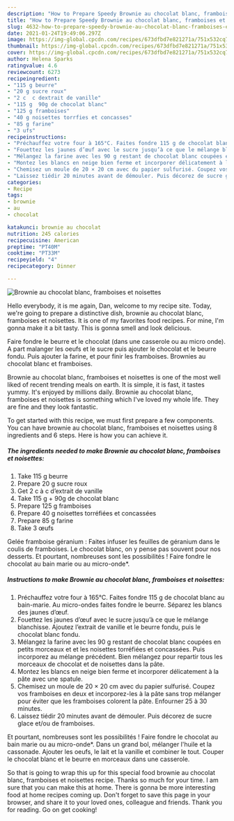 ```yaml
---
description: "How to Prepare Speedy Brownie au chocolat blanc, framboises et noisettes"
title: "How to Prepare Speedy Brownie au chocolat blanc, framboises et noisettes"
slug: 4632-how-to-prepare-speedy-brownie-au-chocolat-blanc-framboises-et-noisettes
date: 2021-01-24T19:49:06.297Z
image: https://img-global.cpcdn.com/recipes/673dfbd7e821271a/751x532cq70/brownie-au-chocolat-blanc-framboises-et-noisettes-photo-principale-de-la-recette.jpg
thumbnail: https://img-global.cpcdn.com/recipes/673dfbd7e821271a/751x532cq70/brownie-au-chocolat-blanc-framboises-et-noisettes-photo-principale-de-la-recette.jpg
cover: https://img-global.cpcdn.com/recipes/673dfbd7e821271a/751x532cq70/brownie-au-chocolat-blanc-framboises-et-noisettes-photo-principale-de-la-recette.jpg
author: Helena Sparks
ratingvalue: 4.6
reviewcount: 6273
recipeingredient:
- "115 g beurre"
- "20 g sucre roux"
- "2 c  c dextrait de vanille"
- "115 g  90g de chocolat blanc"
- "125 g framboises"
- "40 g noisettes torrfies et concasses"
- "85 g farine"
- "3 ufs"
recipeinstructions:
- "Préchauffez votre four à 165°C. Faites fondre 115 g de chocolat blanc au bain-marie. Au micro-ondes faites fondre le beurre. Séparez les blancs des jaunes d’œuf."
- "Fouettez les jaunes d’œuf avec le sucre jusqu’à ce que le mélange blanchisse. Ajoutez l’extrait de vanille et le beurre fondu, puis le chocolat blanc fondu."
- "Mélangez la farine avec les 90 g restant de chocolat blanc coupées en petits morceaux et et les noisettes torréfiées et concassées. Puis incorporez au mélange précédent. Bien mélangez pour repartir tous les morceaux de chocolat et de noisettes dans la pâte."
- "Montez les blancs en neige bien ferme et incorporer délicatement à la pâte avec une spatule."
- "Chemisez un moule de 20 × 20 cm avec du papier sulfurisé. Coupez vos framboises en deux et incorporez-les à la pâte sans trop mélanger pour éviter que les framboises colorent la pâte. Enfourner 25 à 30 minutes."
- "Laissez tiédir 20 minutes avant de démouler. Puis décorez de sucre glace et/ou de framboises."
categories:
- Recipe
tags:
- brownie
- au
- chocolat

katakunci: brownie au chocolat 
nutrition: 245 calories
recipecuisine: American
preptime: "PT40M"
cooktime: "PT33M"
recipeyield: "4"
recipecategory: Dinner

---
```



![Brownie au chocolat blanc, framboises et noisettes](https://img-global.cpcdn.com/recipes/673dfbd7e821271a/751x532cq70/brownie-au-chocolat-blanc-framboises-et-noisettes-photo-principale-de-la-recette.jpg)

Hello everybody, it is me again, Dan, welcome to my recipe site. Today, we're going to prepare a distinctive dish, brownie au chocolat blanc, framboises et noisettes. It is one of my favorites food recipes. For mine, I'm gonna make it a bit tasty. This is gonna smell and look delicious.

Faire fondre le beurre et le chocolat (dans une casserole ou au micro onde). A part malanger les oeufs et le sucre puis ajouter le chocolat et le beurre fondu. Puis ajouter la farine, et pour finir les framboises. Brownies au chocolat blanc et framboises.

Brownie au chocolat blanc, framboises et noisettes is one of the most well liked of recent trending meals on earth. It is simple, it is fast, it tastes yummy. It's enjoyed by millions daily. Brownie au chocolat blanc, framboises et noisettes is something which I've loved my whole life. They are fine and they look fantastic.


To get started with this recipe, we must first prepare a few components. You can have brownie au chocolat blanc, framboises et noisettes using 8 ingredients and 6 steps. Here is how you can achieve it.

<!--inarticleads1-->

##### The ingredients needed to make Brownie au chocolat blanc, framboises et noisettes:

1. Take 115 g beurre
1. Prepare 20 g sucre roux
1. Get 2 c à c d’extrait de vanille
1. Take 115 g + 90g de chocolat blanc
1. Prepare 125 g framboises
1. Prepare 40 g noisettes torréfiées et concassées
1. Prepare 85 g farine
1. Take 3 œufs


Gelée framboise géranium : Faites infuser les feuilles de géranium dans le coulis de framboises. Le chocolat blanc, on y pense pas souvent pour nos desserts. Et pourtant, nombreuses sont les possibilités ! Faire fondre le chocolat au bain marie ou au micro-onde*. 

<!--inarticleads2-->

##### Instructions to make Brownie au chocolat blanc, framboises et noisettes:

1. Préchauffez votre four à 165°C. Faites fondre 115 g de chocolat blanc au bain-marie. Au micro-ondes faites fondre le beurre. Séparez les blancs des jaunes d’œuf.
1. Fouettez les jaunes d’œuf avec le sucre jusqu’à ce que le mélange blanchisse. Ajoutez l’extrait de vanille et le beurre fondu, puis le chocolat blanc fondu.
1. Mélangez la farine avec les 90 g restant de chocolat blanc coupées en petits morceaux et et les noisettes torréfiées et concassées. Puis incorporez au mélange précédent. Bien mélangez pour repartir tous les morceaux de chocolat et de noisettes dans la pâte.
1. Montez les blancs en neige bien ferme et incorporer délicatement à la pâte avec une spatule.
1. Chemisez un moule de 20 × 20 cm avec du papier sulfurisé. Coupez vos framboises en deux et incorporez-les à la pâte sans trop mélanger pour éviter que les framboises colorent la pâte. Enfourner 25 à 30 minutes.
1. Laissez tiédir 20 minutes avant de démouler. Puis décorez de sucre glace et/ou de framboises.


Et pourtant, nombreuses sont les possibilités ! Faire fondre le chocolat au bain marie ou au micro-onde*. Dans un grand bol, mélanger l&#39;huile et la cassonade. Ajouter les oeufs, le lait et la vanille et combiner le tout. Couper le chocolat blanc et le beurre en morceaux dans une casserole. 

So that is going to wrap this up for this special food brownie au chocolat blanc, framboises et noisettes recipe. Thanks so much for your time. I am sure that you can make this at home. There is gonna be more interesting food at home recipes coming up. Don't forget to save this page in your browser, and share it to your loved ones, colleague and friends. Thank you for reading. Go on get cooking!
